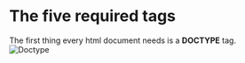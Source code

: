 
# The five required tags
The first thing every html document needs is a **DOCTYPE** tag. \
![Doctype](https://user-images.githubusercontent.com/55213659/117481493-afec8c80-af28-11eb-957d-8c3168206b3f.png)
